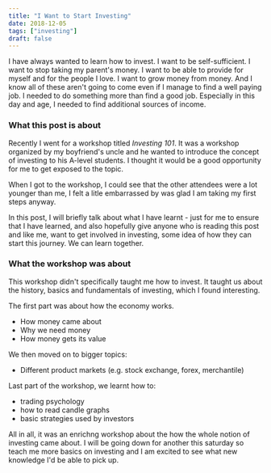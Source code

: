 ```yaml
---
title: "I Want to Start Investing"
date: 2018-12-05
tags: ["investing"]
draft: false
---
```

I have always wanted to learn how to invest. I want to be self-sufficient. I want to stop taking my parent's money. I want to be able to provide for myself and for the people I love. I want to grow money from money. And I know all of these aren't going to come even if I manage to find a well paying job. I needed to do something more than find a good job. Especially in this day and age, I needed to find additional sources of income. 

### What this post is about
Recently I went for a workshop titled *Investing 101*. It was a workshop organized by my boyfriend's uncle and he wanted to introduce the concept of investing to his A-level students. I thought it would be a good opportunity for me to get exposed to the topic. 

When I got to the workshop, I could see that the other attendees were a lot younger than me, I felt a litle embarrassed by was glad I am taking my first steps anyway. 

In this post, I will briefly talk about what I have learnt - just for me to ensure that I have learned, and also hopefully give anyone who is reading this post and like me, want to get involved in investing, some idea of how they can start this journey. We can learn together.

### What the workshop was about
This workshop didn't specifically taught me how to invest. It taught us about the history, basics and fundamentals of investing, which I found interesting.

The first part was about how the economy works. 

- How money came about
- Why we need money
- How money gets its value

We then moved on to bigger topics:

- Different product markets (e.g. stock exchange, forex, merchantile)

Last part of the workshop, we learnt how to:
- trading psychology
- how to read candle graphs
- basic strategies used by investors

All in all, it was an enrichng workshop about the how the whole notion of investing came about. I will be going down for another this saturday so teach me more basics on investing and I am excited to see what new knowledge I'd be able to pick up.